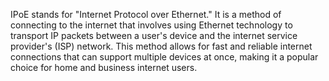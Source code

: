 IPoE stands for "Internet Protocol over Ethernet." It is a method of connecting to the internet that involves using Ethernet technology to transport IP packets between a user's device and the internet service provider's (ISP) network. This method allows for fast and reliable internet connections that can support multiple devices at once, making it a popular choice for home and business internet users.
